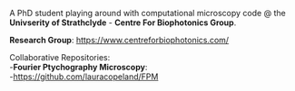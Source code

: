 A PhD student playing around with computational microscopy code @ the **Univserity of Strathclyde** - **Centre For Biophotonics Group**. <br />

**Research Group**: https://www.centreforbiophotonics.com/ <br />

Collaborative Repositories: <br />
-**Fourier Ptychography Microscopy**: <br />
-https://github.com/lauracopeland/FPM <br />


<!---
YoItsLewis/YoItsLewis is a ✨ special ✨ repository because its `README.md` (this file) appears on your GitHub profile.
You can click the Preview link to take a look at your changes.
--->
